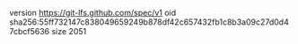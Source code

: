 version https://git-lfs.github.com/spec/v1
oid sha256:55ff732147c838049659249b878df42c657432fb1c8b3a09c27d0d47cbcf5636
size 2051
